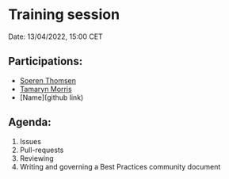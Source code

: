 # Training session

Date: 13/04/2022, 15:00 CET

## Participations: 
- [Soeren Thomsen](https://github.com/soerenthomsen)
- [Tamaryn Morris](https://github.com/DrTam)
- [Name](github link)


## Agenda:
1. Issues
2. Pull-requests
3. Reviewing
4. Writing and governing a Best Practices community document
